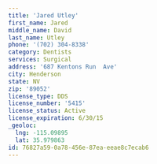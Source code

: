 ```yaml
---
title: 'Jared Utley'
first_name: Jared
middle_name: David
last_name: Utley
phone: '(702) 304-8338'
category: Dentists
services: Surgical
address: '687 Kentons Run  Ave'
city: Henderson
state: NV
zip: '89052'
license_type: DDS
license_number: '5415'
license_status: Active
license_expiration: 6/30/15
_geoloc:
  lng: -115.09895
  lat: 35.979863
id: 76827a59-0a78-456e-87ea-eeae8c7ecab6
---
```

